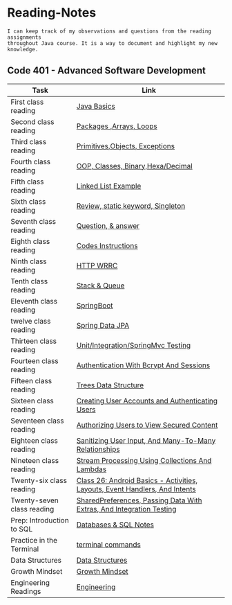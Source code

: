 # Reading-Notes

```
I can keep track of my observations and questions from the reading assignments
throughout Java course. It is a way to document and highlight my new knowledge.
```

## Code 401 - Advanced Software Development

| Task                         | Link                                                                                       |
|------------------------------|--------------------------------------------------------------------------------------------|
| First class reading          | [Java Basics](Class-01.md)                                                                 |
| Second class reading         | [Packages ,Arrays, Loops](Class-02.md)                                                     |
| Third class reading          | [Primitives,Objects, Exceptions](Class-03.md)                                              |
| Fourth class reading         | [OOP, Classes, Binary,Hexa/Decimal](Class-04.md)                                           |
| Fifth class reading          | [Linked List Example](Class-05.md)                                                         |
| Sixth class reading          | [Review, static keyword, Singleton](Class-06.md)                                           |
| Seventh class reading        | [Question, & answer](Class-07.md)                                                          |
| Eighth class reading         | [Codes Instructions](Class-08.md)                                                          |
| Ninth class reading          | [HTTP WRRC](Class-09.md)                                                                   |
| Tenth class reading          | [Stack & Queue](Class-10.md)                                                               |
| Eleventh class reading       | [SpringBoot ](Class-11.md)                                                                 |
| twelve class reading         | [Spring Data JPA ](Class-12.md)                                                            |
| Thirteen class reading       | [Unit/Integration/SpringMvc Testing ](Class-13.md)                                         |
| Fourteen class reading       | [Authentication With Bcrypt And Sessions ](Class-14.md)                                    |
| Fifteen class reading        | [Trees Data Structure ](Class-15.md)                                                       |
| Sixteen class reading        | [Creating User Accounts and Authenticating Users](Class-16.md)                             |
| Seventeen class reading      | [Authorizing Users to View Secured Content](Class-17.md)                                   |
| Eighteen class reading       | [Sanitizing User Input, And Many-To-Many Relationships](Class-18.md)                       |
| Nineteen class reading       | [Stream Processing Using Collections And Lambdas](Class-19.md)                             |
| Twenty-six class reading     | [Class 26: Android Basics - Activities, Layouts, Event Handlers, And Intents](Class-26.md) |
| Twenty-seven class reading   | [SharedPreferences, Passing Data With Extras, And Integration Testing](Class-19.md)        |
| Prep: Introduction to SQL    | [Databases & SQL Notes](sql-notes.md)                                                      |
| Practice in the Terminal     | [terminal commands](terminal.md)                                                           |
| Data Structures              | [Data Structures](Data-Structures.md)                                                      |
| Growth Mindset               | [Growth Mindset](Growth-Mindset.md)                                                        |
| Engineering Readings         | [Engineering](Engineering.md)                                                              |

